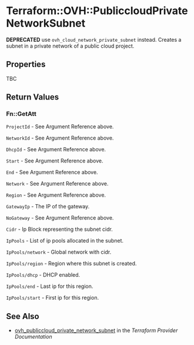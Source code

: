 # Terraform::OVH::PubliccloudPrivateNetworkSubnet

__DEPRECATED__ use `ovh_cloud_network_private_subnet` instead.
Creates a subnet in a private network of a public cloud project.

## Properties

TBC

## Return Values

### Fn::GetAtt

`ProjectId` - See Argument Reference above.

`NetworkId` - See Argument Reference above.

`DhcpId` - See Argument Reference above.

`Start` - See Argument Reference above.

`End` - See Argument Reference above.

`Network` - See Argument Reference above.

`Region` - See Argument Reference above.

`GatewayIp` - The IP of the gateway.

`NoGateway` - See Argument Reference above.

`Cidr` - Ip Block representing the subnet cidr.

`IpPools` - List of ip pools allocated in the subnet.

`IpPools/network` - Global network with cidr.

`IpPools/region` - Region where this subnet is created.

`IpPools/dhcp` - DHCP enabled.

`IpPools/end` - Last ip for this region.

`IpPools/start` - First ip for this region.

## See Also

* [ovh_publiccloud_private_network_subnet](https://www.terraform.io/docs/providers/ovh/r/publiccloud_private_network_subnet.html) in the _Terraform Provider Documentation_